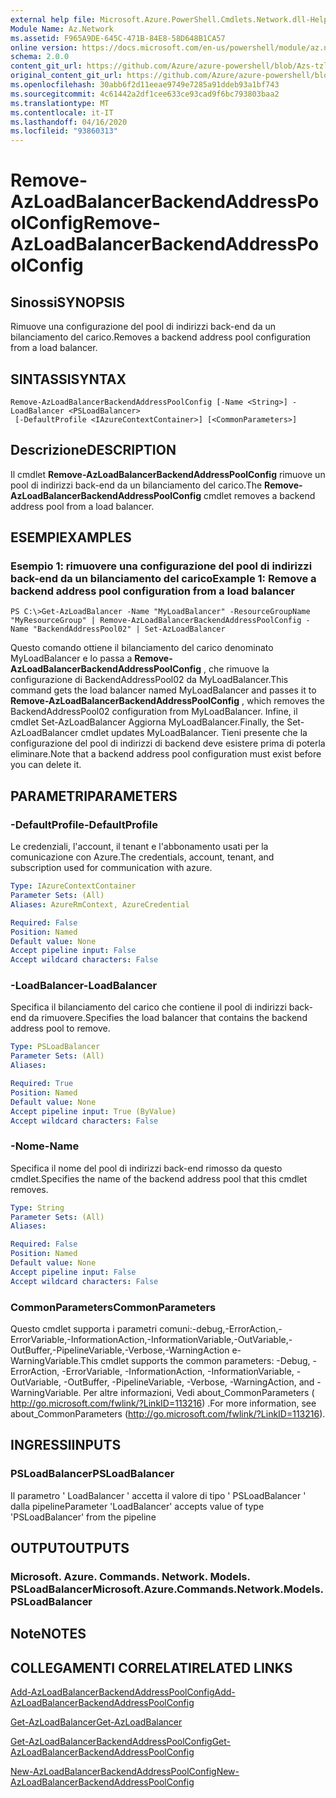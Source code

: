```yaml
---
external help file: Microsoft.Azure.PowerShell.Cmdlets.Network.dll-Help.xml
Module Name: Az.Network
ms.assetid: F965A9DE-645C-471B-84E8-58D648B1CA57
online version: https://docs.microsoft.com/en-us/powershell/module/az.network/remove-azloadbalancerbackendaddresspoolconfig
schema: 2.0.0
content_git_url: https://github.com/Azure/azure-powershell/blob/Azs-tzl/src/Network/Network/help/Remove-AzLoadBalancerBackendAddressPoolConfig.md
original_content_git_url: https://github.com/Azure/azure-powershell/blob/Azs-tzl/src/Network/Network/help/Remove-AzLoadBalancerBackendAddressPoolConfig.md
ms.openlocfilehash: 30abb6f2d11eeae9749e7285a91ddeb93a1bf743
ms.sourcegitcommit: 4c61442a2df1cee633ce93cad9f6bc793803baa2
ms.translationtype: MT
ms.contentlocale: it-IT
ms.lasthandoff: 04/16/2020
ms.locfileid: "93860313"
---
```

# <span data-ttu-id="7cfcd-101">Remove-AzLoadBalancerBackendAddressPoolConfig</span><span class="sxs-lookup"><span data-stu-id="7cfcd-101">Remove-AzLoadBalancerBackendAddressPoolConfig</span></span>

## <span data-ttu-id="7cfcd-102">Sinossi</span><span class="sxs-lookup"><span data-stu-id="7cfcd-102">SYNOPSIS</span></span>
<span data-ttu-id="7cfcd-103">Rimuove una configurazione del pool di indirizzi back-end da un bilanciamento del carico.</span><span class="sxs-lookup"><span data-stu-id="7cfcd-103">Removes a backend address pool configuration from a load balancer.</span></span>

## <span data-ttu-id="7cfcd-104">SINTASSI</span><span class="sxs-lookup"><span data-stu-id="7cfcd-104">SYNTAX</span></span>

```
Remove-AzLoadBalancerBackendAddressPoolConfig [-Name <String>] -LoadBalancer <PSLoadBalancer>
 [-DefaultProfile <IAzureContextContainer>] [<CommonParameters>]
```

## <span data-ttu-id="7cfcd-105">Descrizione</span><span class="sxs-lookup"><span data-stu-id="7cfcd-105">DESCRIPTION</span></span>
<span data-ttu-id="7cfcd-106">Il cmdlet **Remove-AzLoadBalancerBackendAddressPoolConfig** rimuove un pool di indirizzi back-end da un bilanciamento del carico.</span><span class="sxs-lookup"><span data-stu-id="7cfcd-106">The **Remove-AzLoadBalancerBackendAddressPoolConfig** cmdlet removes a backend address pool from a load balancer.</span></span>

## <span data-ttu-id="7cfcd-107">ESEMPI</span><span class="sxs-lookup"><span data-stu-id="7cfcd-107">EXAMPLES</span></span>

### <span data-ttu-id="7cfcd-108">Esempio 1: rimuovere una configurazione del pool di indirizzi back-end da un bilanciamento del carico</span><span class="sxs-lookup"><span data-stu-id="7cfcd-108">Example 1: Remove a backend address pool configuration from a load balancer</span></span>
```
PS C:\>Get-AzLoadBalancer -Name "MyLoadBalancer" -ResourceGroupName "MyResourceGroup" | Remove-AzLoadBalancerBackendAddressPoolConfig -Name "BackendAddressPool02" | Set-AzLoadBalancer
```

<span data-ttu-id="7cfcd-109">Questo comando ottiene il bilanciamento del carico denominato MyLoadBalancer e lo passa a **Remove-AzLoadBalancerBackendAddressPoolConfig** , che rimuove la configurazione di BackendAddressPool02 da MyLoadBalancer.</span><span class="sxs-lookup"><span data-stu-id="7cfcd-109">This command gets the load balancer named MyLoadBalancer and passes it to **Remove-AzLoadBalancerBackendAddressPoolConfig** , which removes the BackendAddressPool02 configuration from MyLoadBalancer.</span></span>
<span data-ttu-id="7cfcd-110">Infine, il cmdlet Set-AzLoadBalancer Aggiorna MyLoadBalancer.</span><span class="sxs-lookup"><span data-stu-id="7cfcd-110">Finally, the Set-AzLoadBalancer cmdlet updates MyLoadBalancer.</span></span>
<span data-ttu-id="7cfcd-111">Tieni presente che la configurazione del pool di indirizzi di backend deve esistere prima di poterla eliminare.</span><span class="sxs-lookup"><span data-stu-id="7cfcd-111">Note that a backend address pool configuration must exist before you can delete it.</span></span>

## <span data-ttu-id="7cfcd-112">PARAMETRI</span><span class="sxs-lookup"><span data-stu-id="7cfcd-112">PARAMETERS</span></span>

### <span data-ttu-id="7cfcd-113">-DefaultProfile</span><span class="sxs-lookup"><span data-stu-id="7cfcd-113">-DefaultProfile</span></span>
<span data-ttu-id="7cfcd-114">Le credenziali, l'account, il tenant e l'abbonamento usati per la comunicazione con Azure.</span><span class="sxs-lookup"><span data-stu-id="7cfcd-114">The credentials, account, tenant, and subscription used for communication with azure.</span></span>

```yaml
Type: IAzureContextContainer
Parameter Sets: (All)
Aliases: AzureRmContext, AzureCredential

Required: False
Position: Named
Default value: None
Accept pipeline input: False
Accept wildcard characters: False
```

### <span data-ttu-id="7cfcd-115">-LoadBalancer</span><span class="sxs-lookup"><span data-stu-id="7cfcd-115">-LoadBalancer</span></span>
<span data-ttu-id="7cfcd-116">Specifica il bilanciamento del carico che contiene il pool di indirizzi back-end da rimuovere.</span><span class="sxs-lookup"><span data-stu-id="7cfcd-116">Specifies the load balancer that contains the backend address pool to remove.</span></span>

```yaml
Type: PSLoadBalancer
Parameter Sets: (All)
Aliases: 

Required: True
Position: Named
Default value: None
Accept pipeline input: True (ByValue)
Accept wildcard characters: False
```

### <span data-ttu-id="7cfcd-117">-Nome</span><span class="sxs-lookup"><span data-stu-id="7cfcd-117">-Name</span></span>
<span data-ttu-id="7cfcd-118">Specifica il nome del pool di indirizzi back-end rimosso da questo cmdlet.</span><span class="sxs-lookup"><span data-stu-id="7cfcd-118">Specifies the name of the backend address pool that this cmdlet removes.</span></span>

```yaml
Type: String
Parameter Sets: (All)
Aliases: 

Required: False
Position: Named
Default value: None
Accept pipeline input: False
Accept wildcard characters: False
```

### <span data-ttu-id="7cfcd-119">CommonParameters</span><span class="sxs-lookup"><span data-stu-id="7cfcd-119">CommonParameters</span></span>
<span data-ttu-id="7cfcd-120">Questo cmdlet supporta i parametri comuni:-debug,-ErrorAction,-ErrorVariable,-InformationAction,-InformationVariable,-OutVariable,-OutBuffer,-PipelineVariable,-Verbose,-WarningAction e-WarningVariable.</span><span class="sxs-lookup"><span data-stu-id="7cfcd-120">This cmdlet supports the common parameters: -Debug, -ErrorAction, -ErrorVariable, -InformationAction, -InformationVariable, -OutVariable, -OutBuffer, -PipelineVariable, -Verbose, -WarningAction, and -WarningVariable.</span></span> <span data-ttu-id="7cfcd-121">Per altre informazioni, Vedi about_CommonParameters ( http://go.microsoft.com/fwlink/?LinkID=113216) .</span><span class="sxs-lookup"><span data-stu-id="7cfcd-121">For more information, see about_CommonParameters (http://go.microsoft.com/fwlink/?LinkID=113216).</span></span>

## <span data-ttu-id="7cfcd-122">INGRESSI</span><span class="sxs-lookup"><span data-stu-id="7cfcd-122">INPUTS</span></span>

### <span data-ttu-id="7cfcd-123">PSLoadBalancer</span><span class="sxs-lookup"><span data-stu-id="7cfcd-123">PSLoadBalancer</span></span>
<span data-ttu-id="7cfcd-124">Il parametro ' LoadBalancer ' accetta il valore di tipo ' PSLoadBalancer ' dalla pipeline</span><span class="sxs-lookup"><span data-stu-id="7cfcd-124">Parameter 'LoadBalancer' accepts value of type 'PSLoadBalancer' from the pipeline</span></span>

## <span data-ttu-id="7cfcd-125">OUTPUT</span><span class="sxs-lookup"><span data-stu-id="7cfcd-125">OUTPUTS</span></span>

### <span data-ttu-id="7cfcd-126">Microsoft. Azure. Commands. Network. Models. PSLoadBalancer</span><span class="sxs-lookup"><span data-stu-id="7cfcd-126">Microsoft.Azure.Commands.Network.Models.PSLoadBalancer</span></span>

## <span data-ttu-id="7cfcd-127">Note</span><span class="sxs-lookup"><span data-stu-id="7cfcd-127">NOTES</span></span>

## <span data-ttu-id="7cfcd-128">COLLEGAMENTI CORRELATI</span><span class="sxs-lookup"><span data-stu-id="7cfcd-128">RELATED LINKS</span></span>

[<span data-ttu-id="7cfcd-129">Add-AzLoadBalancerBackendAddressPoolConfig</span><span class="sxs-lookup"><span data-stu-id="7cfcd-129">Add-AzLoadBalancerBackendAddressPoolConfig</span></span>](./Add-AzLoadBalancerBackendAddressPoolConfig.md)

[<span data-ttu-id="7cfcd-130">Get-AzLoadBalancer</span><span class="sxs-lookup"><span data-stu-id="7cfcd-130">Get-AzLoadBalancer</span></span>](./Get-AzLoadBalancer.md)

[<span data-ttu-id="7cfcd-131">Get-AzLoadBalancerBackendAddressPoolConfig</span><span class="sxs-lookup"><span data-stu-id="7cfcd-131">Get-AzLoadBalancerBackendAddressPoolConfig</span></span>](./Get-AzLoadBalancerBackendAddressPoolConfig.md)

[<span data-ttu-id="7cfcd-132">New-AzLoadBalancerBackendAddressPoolConfig</span><span class="sxs-lookup"><span data-stu-id="7cfcd-132">New-AzLoadBalancerBackendAddressPoolConfig</span></span>](./New-AzLoadBalancerBackendAddressPoolConfig.md)


